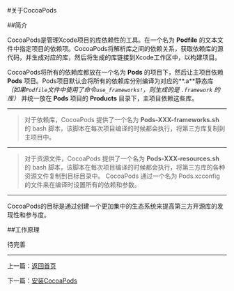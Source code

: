 #关于CocoaPods

##简介

CocoaPods是管理Xcode项目的库依赖性的工具。在一个名为 **Podfile** 的文本文件中指定项目的依赖项。CocoaPods将解析库之间的依赖关系，获取依赖库的源代码，并生成对应的库，然后将生成的库链接到Xcode工作区中，以构建项目。

CocoaPods将所有的依赖库都放在一个名为 **Pods** 的项目下，然后让主项目依赖 **Pods** 项目。Pods项目默认会将所有的依赖库分别编译为对应的**.a**静态库 *（如果`Podfile`文件中使用了命令`use_frameworks!`，则生成的是 `.framework` 的库）* 并统一放在 **Pods** 项目的 **Products** 目录下，主项目依赖这些库。

---
> 对于依赖库，CocoaPods 提供了一个名为 **Pods-XXX-frameworks.sh** 的 bash 脚本，该脚本在每次项目编译的时候都会执行，将第三方库复制到主项目中。

----
> 对于资源文件，CocoaPods 提供了一个名为 **Pods-XXX-resources.sh** 的 bash 脚本，该脚本在每次项目编译的时候都会执行，将第三方库的各种资源文件复制到目标目录中。
CocoaPods 通过一个名为 Pods.xcconfig 的文件来在编译时设置所有的依赖和参数。

---

CocoaPods的目标是通过创建一个更加集中的生态系统来提高第三方开源库的发现性和参与度。

##工作原理

待完善


--------------------------------------------

上一篇：[返回首页](CocoaPods.md)

下一篇：[安装CocoaPods](安装CocoaPods.md)